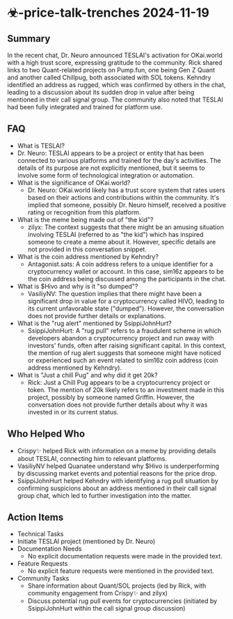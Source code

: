 # ☣-price-talk-trenches 2024-11-19

## Summary
 In the recent chat, Dr. Neuro announced TESLAI's activation for OKai.world with a high trust score, expressing gratitude to the community. Rick shared links to two Quant-related projects on Pump.fun, one being Gen Z Quant and another called Chillpug, both associated with SOL tokens. Kehndry identified an address as rugged, which was confirmed by others in the chat, leading to a discussion about its sudden drop in value after being mentioned in their call signal group. The community also noted that TESLAI had been fully integrated and trained for platform use.

## FAQ
 - What is TESLAI?
  - Dr. Neuro: TESLAI appears to be a project or entity that has been connected to various platforms and trained for the day's activities. The details of its purpose are not explicitly mentioned, but it seems to involve some form of technological integration or automation.
- What is the significance of OKai.world?
  - Dr. Neuro: OKai.world likely has a trust score system that rates users based on their actions and contributions within the community. It's implied that someone, possibly Dr. Neuro himself, received a positive rating or recognition from this platform.
- What is the meme being made out of "the kid"?
  - zilyx: The context suggests that there might be an amusing situation involving TESLAI (referred to as "the kid") which has inspired someone to create a meme about it. However, specific details are not provided in this conversation snippet.
- What is the coin address mentioned by Kehndry?
  - Antagonist.sats: A coin address refers to a unique identifier for a cryptocurrency wallet or account. In this case, sim16z appears to be the coin address being discussed among the participants in the chat.
- What is $Hivo and why is it "so dumped"?
  - VasiliyNV: The question implies that there might have been a significant drop in value for a cryptocurrency called HIVO, leading to its current unfavorable state ("dumped"). However, the conversation does not provide further details or explanations.
- What is the "rug alert" mentioned by SsippiJohnHurt?
  - SsippiJohnHurt: A "rug pull" refers to a fraudulent scheme in which developers abandon a cryptocurrency project and run away with investors' funds, often after raising significant capital. In this context, the mention of rug alert suggests that someone might have noticed or experienced such an event related to sim16z coin address (coin address mentioned by Kehndry).
- What is "Just a chill Pug" and why did it get 20k?
  - Rick: Just a Chill Pug appears to be a cryptocurrency project or token. The mention of 20k likely refers to an investment made in this project, possibly by someone named Griffin. However, the conversation does not provide further details about why it was invested in or its current status.

## Who Helped Who
 - Crispy✨ helped Rick with information on a meme by providing details about TESLAI, connecting him to relevant platforms.
- VasiliyNV helped Quanatee understand why $Hivo is underperforming by discussing market events and potential reasons for the price drop.
- SsippiJohnHurt helped Kehndry with identifying a rug pull situation by confirming suspicions about an address mentioned in their call signal group chat, which led to further investigation into the matter.

## Action Items
 - Technical Tasks
  - Initiate TESLAI project (mentioned by Dr. Neuro)
- Documentation Needs
  - No explicit documentation requests were made in the provided text.
- Feature Requests
  - No explicit feature requests were mentioned in the provided text.
- Community Tasks
  - Share information about Quant/SOL projects (led by Rick, with community engagement from Crispy✨ and zilyx)
  - Discuss potential rug pull events for cryptocurrencies (initiated by SsippiJohnHurt within the call signal group discussion)

